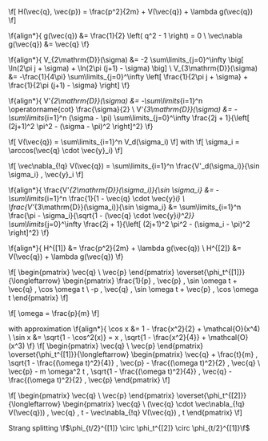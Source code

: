 \f[
    H(\vec{q}, \vec{p}) = \frac{p^2}{2m} + V(\vec{q}) + \lambda g(\vec{q})
\f]

\f{align*}{
    g(\vec{q}) &= \frac{1}{2} \left( q^2 - 1 \right) = 0 \\
    \vec\nabla g(\vec{q}) &= \vec{q}
\f}

\f{align*}{
    V_{2\mathrm{D}}(\sigma) &= -2 \sum\limits_{j=0}^\infty \big[ \ln(2\pi j + \sigma) + \ln(2\pi (j+1) - \sigma) \big] \\
    V_{3\mathrm{D}}(\sigma) &= -\frac{1}{4\pi} \sum\limits_{j=0}^\infty \left[ \frac{1}{2\pi j + \sigma} + \frac{1}{2\pi (j+1) - \sigma} \right]
\f}

\f{align*}{
    V'_{2\mathrm{D}}(\sigma) &= -\sum\limits_{i=1}^n \operatorname{cot} \frac{\sigma}{2} \\
    V'_{3\mathrm{D}}(\sigma) &= -\sum\limits_{i=1}^n (\sigma - \pi) \sum\limits_{j=0}^\infty \frac{2j + 1}{\left[ (2j+1)^2 \pi^2 - (\sigma - \pi)^2 \right]^2}
\f}

\f[
    V(\vec{q}) = \sum\limits_{i=1}^n V_d(\sigma_i)
\f]
with
\f[
    \sigma_i = \arccos(\vec{q} \cdot \vec{y}_i)
\f]

\f[
    \vec\nabla_{\!q} V(\vec{q}) = \sum\limits_{i=1}^n \frac{V'_d(\sigma_i)}{\sin \sigma_i} \, \vec{y}_i
\f]

\f{align*}{
    \frac{V'_{2\mathrm{D}}(\sigma_i)}{\sin \sigma_i} &= -\sum\limits_{i=1}^n \frac{1}{1 - \vec{q} \cdot \vec{y}_i} \\
    \frac{V'_{3\mathrm{D}}(\sigma_i)}{\sin \sigma_i} &= \sum\limits_{i=1}^n \frac{\pi - \sigma_i}{\sqrt{1 - (\vec{q} \cdot \vec{y}_i)^2}} \sum\limits_{j=0}^\infty \frac{2j + 1}{\left[ (2j+1)^2 \pi^2 - (\sigma_i - \pi)^2 \right]^2}
\f}

\f{align*}{
    H^{[1]} &= \frac{p^2}{2m} + \lambda g(\vec{q}) \\
    H^{[2]} &= V(\vec{q}) + \lambda g(\vec{q})
\f}

\f[
    \begin{pmatrix}
        \vec{q} \\ \vec{p}
    \end{pmatrix}
    \overset{\phi_t^{[1]}}{\longleftarrow}
    \begin{pmatrix}
        \frac{1}{p} \, \vec{p} \, \sin \omega t + \vec{q} \, \cos \omega t \\
        -p \, \vec{q} \, \sin \omega t + \vec{p} \, \cos \omega t
    \end{pmatrix}
\f]

\f[
    \omega = \frac{p}{m}
\f]

with approximation
\f{align*}{
    \cos x &= 1 - \frac{x^2}{2} + \mathcal{O}(x^4) \\
    \sin x &= \sqrt{1 - \cos^2(x)} = x \, \sqrt{1 - \frac{x^2}{4}} + \mathcal{O}(x^3)
\f}
\f[
    \begin{pmatrix}
        \vec{q} \\ \vec{p}
    \end{pmatrix}
    \overset{\phi_t^{[1]}}{\longleftarrow}
    \begin{pmatrix}
        \vec{q} + \frac{t}{m} \, \sqrt{1 - \frac{(\omega t)^2}{4}} \, \vec{p} - \frac{(\omega t)^2}{2} \, \vec{q} \\
        \vec{p} - m \omega^2 t \, \sqrt{1 - \frac{(\omega t)^2}{4}} \, \vec{q} - \frac{(\omega t)^2}{2} \, \vec{p}
    \end{pmatrix}
\f]

\f[
    \begin{pmatrix}
        \vec{q} \\ \vec{p}
    \end{pmatrix}
    \overset{\phi_t^{[2]}}{\longleftarrow}
    \begin{pmatrix}
        \vec{q} \\
        (\vec{q} \cdot \vec\nabla_{\!q} V(\vec{q})) \, \vec{q} \, t - \vec\nabla_{\!q} V(\vec{q}) \, t
    \end{pmatrix}
\f]

Strang splitting \f$\phi_{t/2}^{[1]} \circ \phi_t^{[2]} \circ \phi_{t/2}^{[1]}\f$
